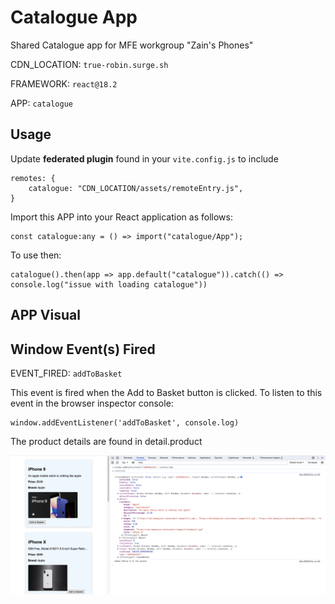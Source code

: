 # Catalogue App

Shared Catalogue app for MFE workgroup "Zain's Phones"

CDN_LOCATION: `true-robin.surge.sh`

FRAMEWORK: `react@18.2`

APP: `catalogue`

## Usage

Update **federated plugin** found in your `vite.config.js` to include

```
remotes: {
    catalogue: "CDN_LOCATION/assets/remoteEntry.js",
}
```

Import this APP into your React application as follows:

```
const catalogue:any = () => import("catalogue/App");
```
To use then:

```
catalogue().then(app => app.default("catalogue")).catch(() => console.log("issue with loading catalogue"))
```

## APP Visual




## Window Event(s) Fired

EVENT_FIRED: `addToBasket`

This event is fired when the Add to Basket button is clicked. 
To listen to this event in the browser inspector console:
```
window.addEventListener('addToBasket', console.log)
```

The product details are found in detail.product

![alt text](https://github.com/mmt-mfe-workgroup/catalogue/blob/main/payloadImage.png)